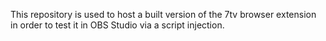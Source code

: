 This repository is used to host a built version of the 7tv browser extension in order to test it in OBS Studio via a script injection.